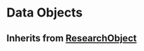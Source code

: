 # Data Objects

## Inherits from [ResearchObject](research_objects.md)

<!-- ::: src.ResearchOS.data_objects.data_object.DataObject -->